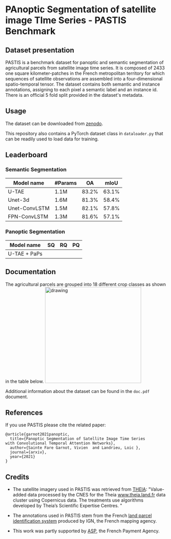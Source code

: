 # PAnoptic Segmentation of satellite image TIme Series - PASTIS Benchmark


## Dataset presentation
PASTIS is a benchmark dataset for panoptic and semantic segmentation of agricultural parcels from 
satellite image time series. It is composed of 2433 one square kilometer-patches in the French metropolitan territory for which sequences 
of satellite observations are assembled into a four-dimensional spatio-temporal tensor. 
The dataset contains both semantic and instance annotations, assigning to each pixel a semantic label and an instance id.
There is an official 5 fold split provided in the dataset's metadata.
## Usage 
The dataset can be downloaded from [zenodo]().

This repository also contains a PyTorch dataset class in `dataloader.py` that can be readily used to load data for training.

## Leaderboard

### Semantic Segmentation
| Model name         | #Params| OA  |  mIoU |
| ------------------ |---- |---- | ---|
| U-TAE   |   1.1M|  83.2%    | 63.1%|
| Unet-3d   | 1.6M|    81.3%    |  58.4%|
| Unet-ConvLSTM |1.5M  |     82.1%    |  57.8%|
| FPN-ConvLSTM  | 1.3M|    81.6%   |  57.1%|



### Panoptic Segmentation
| Model name         | SQ  | RQ | PQ|
| ------------------ |--- | --- |--- |
| U-TAE + PaPs       | | |   |


## Documentation
The agricultural parcels are grouped into 18 different crop classes as shown in the 
table below. 
<img src="images/Nomenclature.jp2" alt="drawing" width="300"/>

Additional information about the dataset can be found in the `doc.pdf` document.

## References
If you use PASTIS please cite the related paper:
```
@article{garnot2021panoptic,
  title={Panoptic Segmentation of Satellite Image Time Series
with Convolutional Temporal Attention Networks},
  author={Sainte Fare Garnot, Vivien  and Landrieu, Loic },
  journal={arxiv},
  year={2021}
}
```

## Credits

- The satellite imagery used in PASTIS was retrieved from [THEIA](www.theia.land.fr): 
"Value-added data processed by the CNES for the Theia www.theia.land.fr data cluster using Copernicus data.
The treatments use algorithms developed by Theia’s Scientific Expertise Centres. "

- The annotations used in PASTIS stem from the French [land parcel identification system](https://www.data.gouv.fr/en/datasets/registre-parcellaire-graphique-rpg-contours-des-parcelles-et-ilots-culturaux-et-leur-groupe-de-cultures-majoritaire/) produced
 by IGN, the French mapping agency.
 
- This work was partly supported by [ASP](https://www.asp-public.fr), the French Payment Agency. 